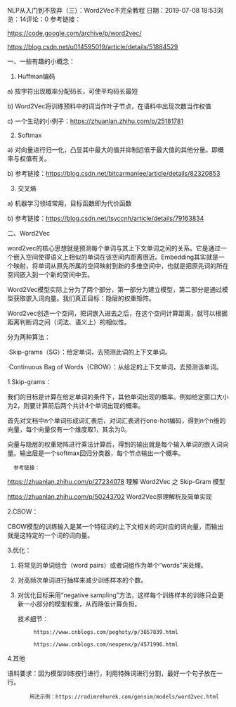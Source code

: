 NLP从入门到不放弃（三）：Word2Vec不完全教程
日期：2019-07-08 18:53浏览：14评论：0
参考链接：

https://code.google.com/archive/p/word2vec/

https://blog.csdn.net/u014595019/article/details/51884529



一、一些有趣的小概念：

1. Huffman编码 

a)    按字符出现概率分配码长，可使平均码长最短

b)    Word2Vec将训练预料中的词当作叶子节点，在语料中出现次数当作权值

c)    一个生动的小例子：https://zhuanlan.zhihu.com/p/25181781

2. Softmax 

a)    对向量进行归一化，凸显其中最大的值并抑制远低于最大值的其他分量。即概率与权值有关。

b)   参考链接：https://blog.csdn.net/bitcarmanlee/article/details/82320853

3. 交叉熵

a)    机器学习领域常用，目标函数即为代价函数

b)    参考链接：https://blog.csdn.net/tsyccnh/article/details/79163834

 

二、Word2Vec

word2vec的核心思想就是预测每个单词与其上下文单词之间的关系。它是通过一个嵌入空间使得语义上相似的单词在该空间内距离很近。Embedding其实就是一个映射，将单词从原先所属的空间映射到新的多维空间中，也就是把原先词的所在空间嵌入到一个新的空间中去。

Word2Vec模型实际上分为了两个部分，第一部分为建立模型，第二部分是通过模型获取嵌入词向量。我们真正目标：隐层的权重矩阵。

Word2vec创造一个空间，把词嵌入进去之后，在这个空间计算距离，就可以根据距离判断词之间（词法、语义上）的相似性。

分为两种算法：

·Skip-grams（SG）：给定单词，去预测此词的上下文单词。

·Continuous Bag of Words（CBOW）：从给定的上下文单词，去预测该单词。

1.Skip-grams：

我们的目标是计算在给定单词的条件下，其他单词出现的概率。例如给定窗口大小为2，则要计算前后两个共计4个单词出现的概率。

首先对文档中n个单词形成词汇表后，对词汇表进行one-hot编码，得到n个n维的向量，每个向量仅有一个维度取1，其余为0。

向量与隐层的权重矩阵进行乘法计算后，得到的输出就是每个输入单词的嵌入词向量。输出层是一个softmax回归分类器，每个节点输出一个概率。

```
  参考链接：
```

https://zhuanlan.zhihu.com/p/27234078 理解 Word2Vec 之 Skip-Gram 模型

https://zhuanlan.zhihu.com/p/50243702 Word2Vec原理解析及简单实现

2.CBOW：

CBOW模型的训练输入是某一个特征词的上下文相关的词对应的词向量，而输出就是这特定的一个词的词向量。

3.优化：

1. 将常见的单词组合（word pairs）或者词组作为单个“words”来处理。

2. 对高频次单词进行抽样来减少训练样本的个数。

3. 对优化目标采用“negative sampling”方法，这样每个训练样本的训练只会更新一小部分的模型权重，从而降低计算负担。

   技术细节：

   ```
        https://www.cnblogs.com/peghoty/p/3857839.html
   
        https://www.cnblogs.com/neopenx/p/4571996.html
   ```

4.其他

   语料要求：因为模型训练按行进行，利用特殊词</s>进行分割，最好一个句子放在一行。

```
       用法示例：https://radimrehurek.com/gensim/models/word2vec.html 
```

​           
